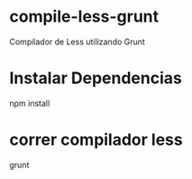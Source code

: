 # compile-less-grunt
Compilador de Less utilizando Grunt

# Instalar Dependencias
npm install

# correr compilador less
grunt